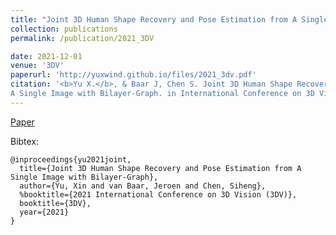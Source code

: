 ```yaml
---
title: "Joint 3D Human Shape Recovery and Pose Estimation from A Single Image with Bilayer-Graph"
collection: publications
permalink: /publication/2021_3DV

date: 2021-12-01
venue: '3DV'
paperurl: 'http://yuxwind.github.io/files/2021_3dv.pdf'
citation: '<b>Yu X.</b>, & Baar J, Chen S. Joint 3D Human Shape Recovery and Pose Estimation from
A Single Image with Bilayer-Graph. in International Conference on 3D Vision (3DV 2021)'
---
```

<!--- excerpt: 'This paper is about the number 3. The number 4 is left for future work.' --->
<!--- This paper is about the number 3. The number 4 is left for future work. --->

<!--- [Download paper here](http://yuxwind.github.io/files/pruning-nips2021.pdf) 

Recommended citation: Serra, T., Kumar, A. and Ramalingam, S., 2021. Scaling Up Exact Neural Network
Compression by ReLU Stability. arXiv preprint arXiv:2102.07804. --->
[Paper](http://yuxwind.github.io/files/2021_3dv.pdf) 

Bibtex:
```
@inproceedings{yu2021joint,
  title={Joint 3D Human Shape Recovery and Pose Estimation from A Single Image with Bilayer-Graph},
  author={Yu, Xin and van Baar, Jeroen and Chen, Siheng},
  %booktitle={2021 International Conference on 3D Vision (3DV)},
  booktitle={3DV},
  year={2021}
}
```
